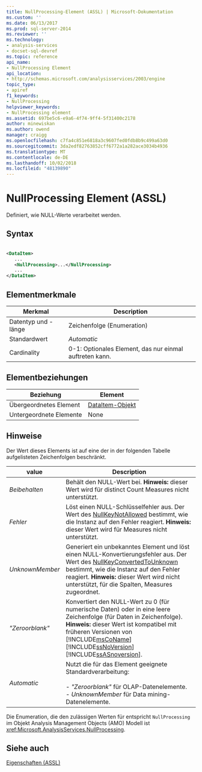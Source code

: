 ```yaml
---
title: NullProcessing-Element (ASSL) | Microsoft-Dokumentation
ms.custom: ''
ms.date: 06/13/2017
ms.prod: sql-server-2014
ms.reviewer: ''
ms.technology:
- analysis-services
- docset-sql-devref
ms.topic: reference
api_name:
- NullProcessing Element
api_location:
- http://schemas.microsoft.com/analysisservices/2003/engine
topic_type:
- apiref
f1_keywords:
- NullProcessing
helpviewer_keywords:
- NullProcessing element
ms.assetid: 697be5c6-e9a6-4f74-9ff4-5f31400c2178
author: minewiskan
ms.author: owend
manager: craigg
ms.openlocfilehash: c7fa4c851e6818a3c9607fed0fdb8b9c499a63d0
ms.sourcegitcommit: 3da2edf82763852cff6772a1a282ace3034b4936
ms.translationtype: MT
ms.contentlocale: de-DE
ms.lasthandoff: 10/02/2018
ms.locfileid: "48139890"
---
```

# <a name="nullprocessing-element-assl"></a>NullProcessing Element (ASSL)
  Definiert, wie NULL-Werte verarbeitet werden.  
  
## <a name="syntax"></a>Syntax  
  
```xml  
  
<DataItem>  
   ...  
   <NullProcessing>...</NullProcessing>  
   ...  
</DataItem>  
```  
  
## <a name="element-characteristics"></a>Elementmerkmale  
  
|Merkmal|Description|  
|--------------------|-----------------|  
|Datentyp und -länge|Zeichenfolge (Enumeration)|  
|Standardwert|*Automatic*|  
|Cardinality|0-1: Optionales Element, das nur einmal auftreten kann.|  
  
## <a name="element-relationships"></a>Elementbeziehungen  
  
|Beziehung|Element|  
|------------------|-------------|  
|Übergeordnetes Element|[DataItem-Objekt](../data-type/dataitem-data-type-assl.md)|  
|Untergeordnete Elemente|None|  
  
## <a name="remarks"></a>Hinweise  
 Der Wert dieses Elements ist auf eine der in der folgenden Tabelle aufgelisteten Zeichenfolgen beschränkt.  
  
|value|Description|  
|-----------|-----------------|  
|*Beibehalten*|Behält den NULL-Wert bei. **Hinweis:** dieser Wert wird für distinct Count Measures nicht unterstützt.|  
|*Fehler*|Löst einen NULL-Schlüsselfehler aus. Der Wert des [NullKeyNotAllowed](nullkeynotallowed-element-assl.md) bestimmt, wie die Instanz auf den Fehler reagiert. **Hinweis:** dieser Wert wird für Measures nicht unterstützt.|  
|*UnknownMember*|Generiert ein unbekanntes Element und löst einen NULL-Konvertierungsfehler aus. Der Wert des [NullKeyConvertedToUnknown](nullkeyconvertedtounknown-element-assl.md) bestimmt, wie die Instanz auf den Fehler reagiert. **Hinweis:** dieser Wert wird nicht unterstützt, für die Spalten, Measures zugeordnet.|  
|*"Zeroorblank"*|Konvertiert den NULL-Wert zu 0 (für numerische Daten) oder in eine leere Zeichenfolge (für Daten in Zeichenfolge). **Hinweis:** dieser Wert ist kompatibel mit früheren Versionen von [!INCLUDE[msCoName](../../../includes/msconame-md.md)] [!INCLUDE[ssNoVersion](../../../includes/ssnoversion-md.md)] [!INCLUDE[ssASnoversion](../../../includes/ssasnoversion-md.md)].|  
|*Automatic*|Nutzt die für das Element geeignete Standardverarbeitung:<br /><br /> -   *"Zeroorblank"* für OLAP-Datenelemente.<br />-   *UnknownMember* für Data mining-Datenelemente.|  
  
 Die Enumeration, die den zulässigen Werten für entspricht `NullProcessing` im Objekt Analysis Management Objects (AMO) Modell ist <xref:Microsoft.AnalysisServices.NullProcessing>.  
  
## <a name="see-also"></a>Siehe auch  
 [Eigenschaften &#40;ASSL&#41;](properties-assl.md)  
  
  
